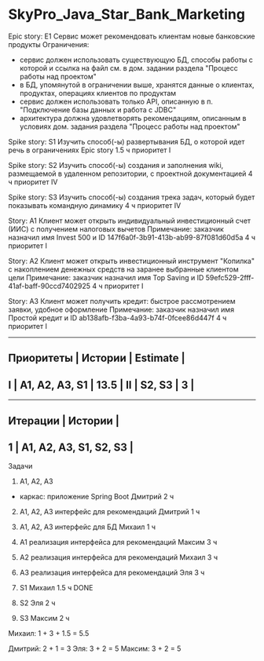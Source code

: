 # SkyPro_Java_Star_Bank_Marketing

Epic story: E1
Сервис может рекомендовать клиентам новые банковские продукты
Ограничения:
- сервис должен использовать существующую БД, способы работы с которой и ссылка на файл см. в дом. задании раздела "Процесс работы над проектом"
- в БД, упомянутой в ограничении выше, хранятся данные о клиентах, продуктах, операциях клиентов по продуктам
- сервис должен использовать только API, описанную в п. "Подключение базы данных и работа с JDBC"
- архитектура должна удовлетворять рекомендациям, описанным в условиях дом. задания раздела "Процесс работы над проектом"

Spike story: S1
Изучить способ(-ы) развертывания БД, о которой идет речь в ограничениях Epic story
1.5 ч
приоритет I

Spike story: S2
Изучить способ(-ы) создания и заполнения wiki, размещаемой в удаленном репозитории, с проектной документацией
4 ч
приоритет IV

Spike story: S3
Изучить способ(-ы) создания трека задач, который будет показывать командную динамику
4 ч
приоритет IV

Story: A1
Клиент может открыть индивидуальный инвестиционный счет (ИИС) с получением налоговых вычетов
Примечание: заказчик назначил имя Invest 500 и ID 147f6a0f-3b91-413b-ab99-87f081d60d5a
4 ч
приоритет I

Story: A2
Клиент может открыть инвестиционный инструмент "Копилка" с накоплением денежных средств на заранее выбранные клиентом цели
Примечание: заказчик назначил имя Top Saving и ID 59efc529-2fff-41af-baff-90ccd7402925
4 ч
приоритет I

Story: A3
Клиент может получить кредит: быстрое рассмотрением заявки, удобное оформление
Примечание: заказчик назначил имя Простой кредит и ID ab138afb-f3ba-4a93-b74f-0fcee86d447f
4 ч
приоритет I

---------------------------------------------
Приоритеты  | Истории           | Estimate  |
---------------------------------------------
I           | A1, A2, A3, S1    | 13.5      |
II          | S2, S3            | 3         |
---------------------------------------------

-----------------------------------------
Итерации    | Истории                   |
-----------------------------------------
1           | A1, A2, A3, S1, S2, S3    |
-----------------------------------------

Задачи

1. A1, A2, A3
- каркас: приложение Spring Boot
Дмитрий
2 ч

2. A1, A2, A3
интерфейс для рекомендаций
Дмитрий
1 ч

3. A1, A2, A3
интерфейс для БД
Михаил
1 ч

4. A1
реализация интерфейса для рекомендаций
Максим
3 ч

5. A2
реализация интерфейса для рекомендаций
Михаил
3 ч

6. A3
реализация интерфейса для рекомендаций
Эля
3 ч

7. S1
Михаил
1.5 ч
DONE

8. S2
Эля
2 ч

9. S3
Максим
2 ч

Михаил: 1 + 3 + 1.5 = 5.5

Дмитрий: 2 + 1 = 3
Эля: 3 + 2 = 5
Максим: 3 + 2 = 5
